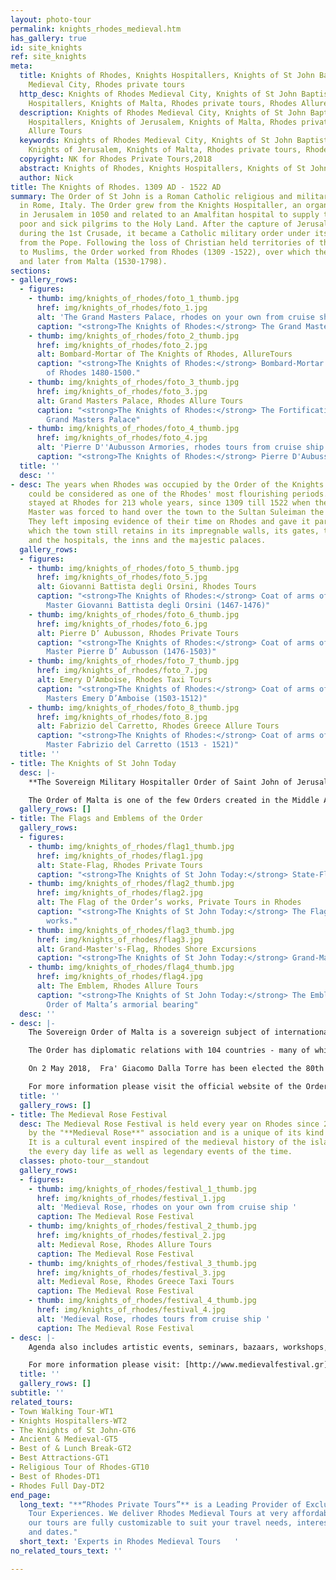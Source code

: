 ```yaml
---
layout: photo-tour
permalink: knights_rhodes_medieval.htm
has_gallery: true
id: site_knights
ref: site_knights
meta:
  title: Knights of Rhodes, Knights Hospitallers, Knights of St John Baptist, Rhodes
    Medieval City, Rhodes private tours
  http_desc: Knights of Rhodes Medieval City, Knights of St John Baptist, Knights
    Hospitallers, Knights of Malta, Rhodes private tours, Rhodes Allure Tours
  description: Knights of Rhodes Medieval City, Knights of St John Baptist, Knights
    Hospitallers, Knights of Jerusalem, Knights of Malta, Rhodes private tours, Rhodes
    Allure Tours
  keywords: Knights of Rhodes Medieval City, Knights of St John Baptist, Knights Hospitallers,
    Knights of Jerusalem, Knights of Malta, Rhodes private tours, Rhodes Alure Tours
  copyright: NK for Rhodes Private Tours,2018
  abstract: Knights of Rhodes, Knights Hospitallers, Knights of St John Baptist
  author: Nick
title: The Knights of Rhodes. 1309 AD - 1522 AD
summary: The Order of St John is a Roman Catholic religious and military order established
  in Rome, Italy. The Order grew from the Knights Hospitaller, an organization founded
  in Jerusalem in 1050 and related to an Amalfitan hospital to supply take care of
  poor and sick pilgrims to the Holy Land. After the capture of Jerusalem in 1099
  during the 1st Crusade, it became a Catholic military order under its own charter
  from the Pope. Following the loss of Christian held territories of the Holy Land
  to Muslims, the Order worked from Rhodes (1309 -1522), over which they were sovereign,
  and later from Malta (1530-1798).
sections:
- gallery_rows:
  - figures:
    - thumb: img/knights_of_rhodes/foto_1_thumb.jpg
      href: img/knights_of_rhodes/foto_1.jpg
      alt: 'The Grand Masters Palace, rhodes on your own from cruise ship '
      caption: "<strong>The Knights of Rhodes:</strong> The Grand Master's Palace"
    - thumb: img/knights_of_rhodes/foto_2_thumb.jpg
      href: img/knights_of_rhodes/foto_2.jpg
      alt: Bombard-Mortar of The Knights of Rhodes, AllureTours
      caption: "<strong>The Knights of Rhodes:</strong> Bombard-Mortar of The Knights
        of Rhodes 1480-1500."
    - thumb: img/knights_of_rhodes/foto_3_thumb.jpg
      href: img/knights_of_rhodes/foto_3.jpg
      alt: Grand Masters Palace, Rhodes Allure Tours
      caption: "<strong>The Knights of Rhodes:</strong> The Fortifications of the
        Grand Masters Palace"
    - thumb: img/knights_of_rhodes/foto_4_thumb.jpg
      href: img/knights_of_rhodes/foto_4.jpg
      alt: 'Pierre D''Aubusson Armories, rhodes tours from cruise ship '
      caption: "<strong>The Knights of Rhodes:</strong> Pierre D'Aubusson Armories"
  title: ''
  desc: ''
- desc: The years when Rhodes was occupied by the Order of the Knights of St. John
    could be considered as one of the Rhodes' most flourishing periods. The Knights
    stayed at Rhodes for 213 whole years, since 1309 till 1522 when the last Grand
    Master was forced to hand over the town to the Sultan Suleiman the Magnificent.
    They left imposing evidence of their time on Rhodes and gave it particular color
    which the town still retains in its impregnable walls, its gates, the churches
    and the hospitals, the inns and the majestic palaces.
  gallery_rows:
  - figures:
    - thumb: img/knights_of_rhodes/foto_5_thumb.jpg
      href: img/knights_of_rhodes/foto_5.jpg
      alt: Giovanni Battista degli Orsini, Rhodes Tours
      caption: "<strong>The Knights of Rhodes:</strong> Coat of arms of the Grand
        Master Giovanni Battista degli Orsini (1467-1476)"
    - thumb: img/knights_of_rhodes/foto_6_thumb.jpg
      href: img/knights_of_rhodes/foto_6.jpg
      alt: Pierre D’ Aubusson, Rhodes Private Tours
      caption: "<strong>The Knights of Rhodes:</strong> Coat of arms of the Grand
        Master Pierre D’ Aubusson (1476-1503)"
    - thumb: img/knights_of_rhodes/foto_7_thumb.jpg
      href: img/knights_of_rhodes/foto_7.jpg
      alt: Emery D’Amboise, Rhodes Taxi Tours
      caption: "<strong>The Knights of Rhodes:</strong> Coat of arms of the Grand
        Masters Emery D’Amboise (1503-1512)"
    - thumb: img/knights_of_rhodes/foto_8_thumb.jpg
      href: img/knights_of_rhodes/foto_8.jpg
      alt: Fabrizio del Carretto, Rhodes Greece Allure Tours
      caption: "<strong>The Knights of Rhodes:</strong> Coat of arms of the Grand
        Master Fabrizio del Carretto (1513 - 1521)"
  title: ''
- title: The Knights of St John Today
  desc: |-
    **The Sovereign Military Hospitaller Order of Saint John of Jerusalem, of Rhodes, and of Malta (Official Name)**

    The Order of Malta is one of the few Orders created in the Middle Ages and still active today. It is also the only one that is at the same time religious and sovereign.  After the loss of Malta the Order settled definitively in Rome in 1834 where it owns, with extraterritoriality status, the Magistral Palace in Via Condotti 68 and the Magistral Villa on the Aventine Hill.
  gallery_rows: []
- title: The Flags and Emblems of the Order
  gallery_rows:
  - figures:
    - thumb: img/knights_of_rhodes/flag1_thumb.jpg
      href: img/knights_of_rhodes/flag1.jpg
      alt: State-Flag, Rhodes Private Tours
      caption: "<strong>The Knights of St John Today:</strong> State-Flag"
    - thumb: img/knights_of_rhodes/flag2_thumb.jpg
      href: img/knights_of_rhodes/flag2.jpg
      alt: The Flag of the Order’s works, Private Tours in Rhodes
      caption: "<strong>The Knights of St John Today:</strong> The Flag of the Order’s
        works."
    - thumb: img/knights_of_rhodes/flag3_thumb.jpg
      href: img/knights_of_rhodes/flag3.jpg
      alt: Grand-Master's-Flag, Rhodes Shore Excursions
      caption: "<strong>The Knights of St John Today:</strong> Grand-Master's-Flag"
    - thumb: img/knights_of_rhodes/flag4_thumb.jpg
      href: img/knights_of_rhodes/flag4.jpg
      alt: The Emblem, Rhodes Allure Tours
      caption: "<strong>The Knights of St John Today:</strong> The Emblem of the Sovereign
        Order of Malta’s armorial bearing"
  desc: ''
- desc: |-
    The Sovereign Order of Malta is a sovereign subject of international law, with its own constitution, passports, stamps, and public institutions.

    The Order has diplomatic relations with 104 countries - many of which non-Catholic - and missions to major European countries, as well as to European and international organizations. The original Hospitaller mission became once again the main activity of the Order, growing ever stronger during the last century.

    On 2 May 2018,  Fra' Giacomo Dalla Torre has been elected the 80th Grand Master of the Sovereign Order of Malta.

    For more information please visit the official website of the Order at: <http://www.orderofmalta.int/>
  title: ''
  gallery_rows: []
- title: Τhe Medieval Rose Festival
  desc: Τhe Medieval Rose Festival is held every year on Rhodes since 2006, organized
    by the "**Medieval Rose**" association and is a unique of its kind event in Greece..
    It is a cultural event inspired of the medieval history of the island and re-enacts
    the every day life as well as legendary events of the time.
  classes: photo-tour__standout
  gallery_rows:
  - figures:
    - thumb: img/knights_of_rhodes/festival_1_thumb.jpg
      href: img/knights_of_rhodes/festival_1.jpg
      alt: 'Medieval Rose, rhodes on your own from cruise ship '
      caption: The Medieval Rose Festival
    - thumb: img/knights_of_rhodes/festival_2_thumb.jpg
      href: img/knights_of_rhodes/festival_2.jpg
      alt: Medieval Rose, Rhodes Allure Tours
      caption: The Medieval Rose Festival
    - thumb: img/knights_of_rhodes/festival_3_thumb.jpg
      href: img/knights_of_rhodes/festival_3.jpg
      alt: Medieval Rose, Rhodes Greece Taxi Tours
      caption: The Medieval Rose Festival
    - thumb: img/knights_of_rhodes/festival_4_thumb.jpg
      href: img/knights_of_rhodes/festival_4.jpg
      alt: 'Medieval Rose, rhodes tours from cruise ship '
      caption: The Medieval Rose Festival
- desc: |-
    Agenda also includes artistic events, seminars, bazaars, workshops, exhibitions and conventions related to the era. All participants should be dressed in a medieval manner and all settings and equipment used made of appropriate to the epoch materials.  Hosting venue is the Moat and Gate d' Amboise, while various happenings take place around the Medieval town. Main aim is to maintain the cultural heritage of Rhodes island and highlight the value of the extant byzantine and medieval architectural treasures.

    For more information please visit: [http://www.medievalfestival.gr](http://www.medievalfestival.gr/)
  title: ''
  gallery_rows: []
subtitle: ''
related_tours:
- Town Walking Tour-WT1
- Knights Hospitallers-WT2
- The Knights of St John-GT6
- Ancient & Medieval-GT5
- Best of & Lunch Break-GT2
- Best Attractions-GT1
- Religious Tour of Rhodes-GT10
- Best of Rhodes-DT1
- Rhodes Full Day-DT2
end_page:
  long_text: "**“Rhodes Private Tours”** is a Leading Provider of Exclusive and Personalized
    Tour Experiences. We deliver Rhodes Medieval Tours at very affordable rates. All
    our tours are fully customizable to suit your travel needs, interests, schedules,
    and dates."
  short_text: 'Experts in Rhodes Medieval Tours   '
no_related_tours_text: ''

---
```

